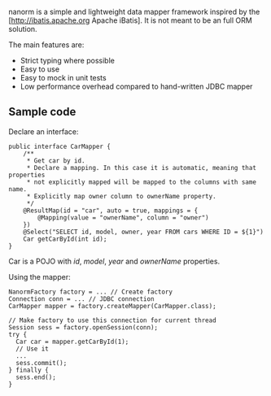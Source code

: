 nanorm is a simple and lightweight data mapper framework inspired by the [http://ibatis.apache.org Apache iBatis]. It is not meant to be an full ORM solution.

The main features are:

 * Strict typing where possible
 * Easy to use
 * Easy to mock in unit tests
 * Low performance overhead compared to hand-written JDBC mapper

Sample code
-----------

Declare an interface:

    public interface CarMapper {
        /**
         * Get car by id.
         * Declare a mapping. In this case it is automatic, meaning that properties
         * not explicitly mapped will be mapped to the columns with same name.
         * Explicitly map owner column to ownerName property.
         */
        @ResultMap(id = "car", auto = true, mappings = {     
            @Mapping(value = "ownerName", column = "owner")
        })
        @Select("SELECT id, model, owner, year FROM cars WHERE ID = ${1}")
        Car getCarById(int id);
    }

Car is a POJO with _id_, _model_, _year_ and _ownerName_ properties.

Using the mapper:

    NanormFactory factory = ... // Create factory
    Connection conn = ... // JDBC connection
    CarMapper mapper = factory.createMapper(CarMapper.class);

    // Make factory to use this connection for current thread
    Session sess = factory.openSession(conn);
    try {
      Car car = mapper.getCarById(1);
      // Use it
      ...
      sess.commit();
    } finally {
      sess.end();
    }

